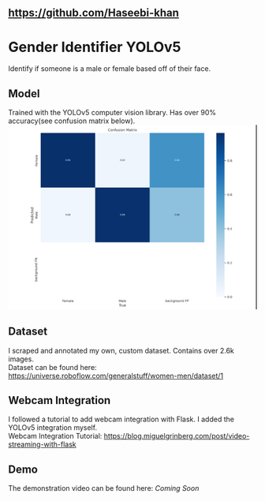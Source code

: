 ## **https://github.com/Haseebi-khan**

# Gender Identifier YOLOv5
 Identify if someone is a male or female based off of their face.
  
## Model  
Trained with the YOLOv5 computer vision library. Has over 90% accuracy(see confusion matrix below).  
![Confusion Matrix](confusionMatrix.png)  

## Dataset
I scraped and annotated my own, custom dataset. Contains over 2.6k images.  
Dataset can be found here: https://universe.roboflow.com/generalstuff/women-men/dataset/1

## Webcam Integration
I followed a tutorial to add webcam integration with Flask. I added the YOLOv5 integration myself.  
Webcam Integration Tutorial: https://blog.miguelgrinberg.com/post/video-streaming-with-flask

## Demo
The demonstration video can be found here: *Coming Soon*  
